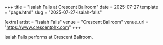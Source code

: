 +++
title = "Isaiah Falls at Crescent Ballroom"
date = 2025-07-27
template = "page.html"
slug = "2025-07-27-isaiah-falls"

[extra]
artist = "Isaiah Falls"
venue = "Crescent Ballroom"
venue_url = "https://www.crescentphx.com"
+++

Isaiah Falls performs at Crescent Ballroom.

